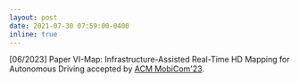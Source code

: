 ```yaml
---
layout: post
date: 2021-07-30 07:59:00-0400
inline: true
---
```


[06/2023] Paper VI-Map: Infrastructure-Assisted Real-Time HD Mapping for Autonomous Driving accepted by [ACM MobiCom'23](https://sigmobile.org/mobicom/2023/).
